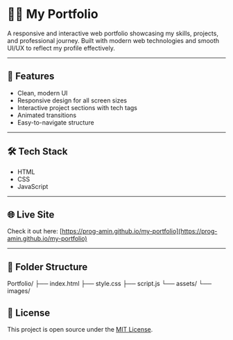 # 🧑‍💻 My Portfolio

A responsive and interactive web portfolio showcasing my skills, projects, and professional journey. Built with modern web technologies and smooth UI/UX to reflect my profile effectively.

---

## 🚀 Features

- Clean, modern UI
- Responsive design for all screen sizes
- Interactive project sections with tech tags
- Animated transitions
- Easy-to-navigate structure

---

## 🛠️ Tech Stack

- HTML
- CSS
- JavaScript

---

## 🌐 Live Site

Check it out here: [https://prog-amin.github.io/my-portfolio](https://prog-amin.github.io/my-portfolio)

---
## 📁 Folder Structure

Portfolio/
├── index.html
├── style.css
├── script.js
└── assets/
└── images/

## 📄 License

This project is open source under the [MIT License](LICENSE).
